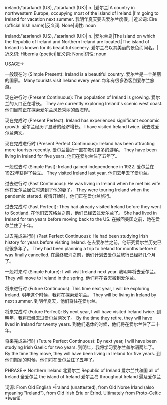 ireland:/ˈaɪərlənd/ (US), /ˈaɪərlənd/ (UK)| n. |爱尔兰|A country in northwestern Europe, occupying most of the island of Ireland.|I'm going to Ireland for vacation next summer. 我明年夏天要去爱尔兰度假。|近义词: Eire (official Irish name)|反义词: None|词性: noun

ireland:/ˈaɪərlənd/ (US), /ˈaɪərlənd/ (UK)| n. |爱尔兰岛|The island on which the Republic of Ireland and Northern Ireland are located.|The island of Ireland is known for its beautiful scenery. 爱尔兰岛以其美丽的景色而闻名。|近义词: Hibernia (poetic)|反义词: None|词性: noun


USAGE->

一般现在时 (Simple Present):
Ireland is a beautiful country. 爱尔兰是一个美丽的国家。
Many tourists visit Ireland every year. 每年有很多游客到爱尔兰旅游。

现在进行时 (Present Continuous):
The population of Ireland is growing. 爱尔兰的人口正在增长。
They are currently exploring Ireland's scenic west coast. 他们目前正在探索爱尔兰风景秀丽的西海岸。

现在完成时 (Present Perfect):
Ireland has experienced significant economic growth. 爱尔兰经历了显著的经济增长。
I have visited Ireland twice. 我去过爱尔兰两次。

现在完成进行时 (Present Perfect Continuous):
Ireland has been attracting more tourists recently. 爱尔兰最近一直在吸引更多的游客。
They have been living in Ireland for five years. 他们在爱尔兰住了五年了。

一般过去时 (Simple Past):
Ireland gained independence in 1922. 爱尔兰在1922年获得了独立。
They visited Ireland last year. 他们去年去了爱尔兰。

过去进行时 (Past Continuous):
He was living in Ireland when he met his wife. 他在爱尔兰居住时遇到了他的妻子。
They were touring Ireland when the pandemic started.  疫情开始时，他们正在爱尔兰旅行。


过去完成时 (Past Perfect):
They had already visited Ireland before they went to Scotland. 在他们去苏格兰之前，他们已经去过爱尔兰了。
She had lived in Ireland for ten years before moving back to the US.  在搬回美国之前，她在爱尔兰住了十年。


过去完成进行时 (Past Perfect Continuous):
He had been studying Irish history for years before visiting Ireland. 在去爱尔兰之前，他研究爱尔兰历史已经很多年了。
They had been planning a trip to Ireland for months before it was finally cancelled.  在最终取消之前，他们计划去爱尔兰旅行已经好几个月了。


一般将来时 (Simple Future):
I will visit Ireland next year. 我明年将去爱尔兰。
They will move to Ireland in the spring. 他们将在春天搬到爱尔兰。

将来进行时 (Future Continuous):
This time next year, I will be exploring Ireland. 明年这个时候，我将在探索爱尔兰。
They will be living in Ireland by next summer.  到明年夏天，他们将住在爱尔兰。


将来完成时 (Future Perfect):
By next year, I will have visited Ireland twice. 到明年，我将已经去过爱尔兰两次了。
By the time they retire, they will have lived in Ireland for twenty years. 到他们退休的时候，他们将在爱尔兰住了二十年。


将来完成进行时 (Future Perfect Continuous):
By next year, I will have been studying Irish Gaelic for two years. 到明年，我将学习爱尔兰盖尔语两年了。
By the time they move, they will have been living in Ireland for five years. 到他们搬家的时候，他们将在爱尔兰住了五年了。



PHRASE->
Northern Ireland 北爱尔兰
Republic of Ireland 爱尔兰共和国
all of Ireland 全爱尔兰
the island of Ireland 爱尔兰岛
throughout Ireland 遍及爱尔兰


词源: From Old English *Īraland (unattested), from Old Norse Írland (also meaning "Ireland"), from Old Irish Ériu or Érind.  Ultimately from Proto-Celtic *Īweriū.
